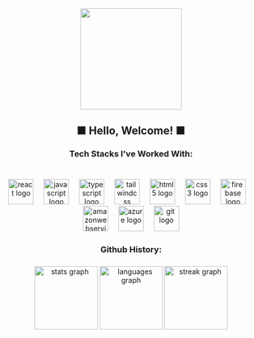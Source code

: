 <div align="center">
  <img height="200" src="https://cdn.discordapp.com/attachments/416492263192002562/1346263271707119616/Portrait_rounded.png?ex=67c78ce0&is=67c63b60&hm=50b4f46c22469bf55ff5816e0d1b82eaa474a1cfd4a344b1423a1b99d4180846&"  />
</div>

###

<h2 align="center">■ Hello, Welcome! ■</h2>

###

<h3 align="center">Tech Stacks I've Worked With:</h3>

###

<br clear="both">

<div align="center">
  <img src="https://cdn.jsdelivr.net/gh/devicons/devicon/icons/react/react-original.svg" height="50" alt="react logo"  />
  <img width="12" />
  <img src="https://cdn.jsdelivr.net/gh/devicons/devicon/icons/javascript/javascript-original.svg" height="50" alt="javascript logo"  />
  <img width="12" />
  <img src="https://cdn.jsdelivr.net/gh/devicons/devicon/icons/typescript/typescript-original.svg" height="50" alt="typescript logo"  />
  <img width="12" />
  <img src="https://cdn.jsdelivr.net/gh/devicons/devicon/icons/tailwindcss/tailwindcss-original-wordmark.svg" height="50" alt="tailwindcss logo"  />
  <img width="12" />
  <img src="https://cdn.jsdelivr.net/gh/devicons/devicon/icons/html5/html5-original.svg" height="50" alt="html5 logo"  />
  <img width="12" />
  <img src="https://cdn.jsdelivr.net/gh/devicons/devicon/icons/css3/css3-original.svg" height="50" alt="css3 logo"  />
  <img width="12" />
  <img src="https://cdn.jsdelivr.net/gh/devicons/devicon/icons/firebase/firebase-plain.svg" height="50" alt="firebase logo"  />
  <img width="12" />
  <img src="https://cdn.jsdelivr.net/gh/devicons/devicon/icons/amazonwebservices/amazonwebservices-line-wordmark.svg" height="50" alt="amazonwebservices logo"  />
  <img width="12" />
  <img src="https://cdn.jsdelivr.net/gh/devicons/devicon/icons/azure/azure-original.svg" height="50" alt="azure logo"  />
  <img width="12" />
  <img src="https://cdn.jsdelivr.net/gh/devicons/devicon/icons/git/git-original.svg" height="50" alt="git logo"  />
</div>

###

<h3 align="center">Github History:</h3>

###

<div align="center">
  <img src="https://github-readme-stats.vercel.app/api?username=Teamixyuryou2&hide_title=false&hide_rank=false&show_icons=true&include_all_commits=true&count_private=true&disable_animations=false&theme=aura&locale=en&hide_border=false&order=1" height="125" alt="stats graph"  />
  <img src="https://github-readme-stats.vercel.app/api/top-langs?username=Teamixyuryou2&locale=en&hide_title=false&layout=compact&card_width=320&langs_count=5&theme=aura&hide_border=false&order=2" height="125" alt="languages graph"  />
  <img src="https://streak-stats.demolab.com?user=Teamixyuryou2&locale=en&mode=daily&theme=aura&hide_border=false&border_radius=10&order=3" height="125" alt="streak graph"  />
</div>

###
